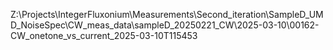 Z:\Projects\IntegerFluxonium\Measurements\Second_iteration\SampleD_UMD_NoiseSpec\CW_meas_data\sampleD_20250221_CW\2025-03-10\00162-CW_onetone_vs_current_2025-03-10T115453
